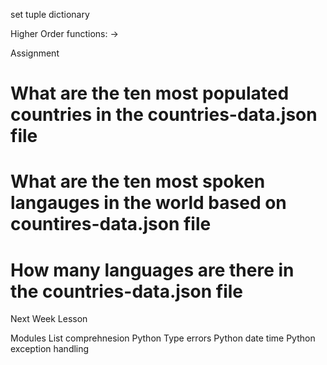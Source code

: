 set
tuple
dictionary

Higher Order functions: -> 

Assignment 
# What are the ten most populated countries in the countries-data.json file

# What are the ten most spoken langauges in the world based on countires-data.json file

# How many languages are there in the countries-data.json file

Next Week Lesson

Modules
List comprehnesion
Python Type errors
Python date time
Python exception handling

